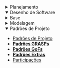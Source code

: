 <!-- docs/_sidebar.md -->

<!-- - [Home](/README.md) -->

<details>
  <summary class="sidebar-title"> Planejamento </summary>

- [Diretrizes do Projeto](/0.planejamento/diretrizes.md)
- [Cronograma](/0.planejamento/cronograma.md)

<details>
<summary> Atas</summary>

- [Ata de 26/04/2023](/0.planejamento/atas/ata_26_04_2023.md)
- [Ata de 03/05/2023](/0.planejamento/atas/ata_03_05_2023.md)
- [Ata de 18/05/2023](/0.planejamento/atas/ata_18_05_2023.md)

</details>
</details>

<details open>
<summary class="sidebar-title"> Desenho de Software </summary>

<details>

<summary> Base </summary>

- [**Módulo Não Orientado a Abordagens Específicas**](/1.base/nao-especificos/abordagemnaoespecifica.md)
  - [Diagrama de Causa-Efeito](/1.base/nao-especificos/causaefeito.md)
  - [Rich Picture](/1.base/nao-especificos/richpicture.md)
  - [Plano de Risco, Custo e Tempo](/1.base/nao-especificos/planocustoriscotempo.md)
- **Processos, Metodologias e Abordagens**
  - [Metodologias Adotadas](/1.base/processos/metodologiasadotadas.md)
  - [Modelagem BPMN](/1.base/processos/modelagembpmn.md)
  - [Ferramentas utilizadas](/1.base/processos/ferramentasutilizadas.md)
- [**Participações**](/1.base/participacoesbase.md)

</details>

<details>
<summary > Modelagem </summary>

- [**Modelagem Tradicional (UML)**](/2.modelagem/modelagemtradicional.md)
  - [**Estáticos**](/2.modelagem/umlestaticos.md)
    - [Diagrama de Classes](/2.modelagem/estatica/diagramadeclasses.md)
    - [Diagrama de Pacotes](/2.modelagem/estatica/diagramadepacotes.md)
  - [**Dinâmicos**](/2.modelagem/umldinamicos)
    - [Diagrama de Atividades](/2.modelagem/dinamica/diagramadeatividades.md)
    - [Diagrama de Comunicação](/2.modelagem/dinamica/diagramadecomunicacao.md)
- [Participações](/2.modelagem/participacoesmodelagem.md)

</details>

<details open>
<summary class="activated-menu"> Padrões de Projeto </summary>

- [Padrões de Projeto](/3.padroesdeprojeto/padroesdeprojeto.md)
- [**Padrões GRASPs**](/3.padroesdeprojeto/grasps/grasps.md)
- [**Padrões GoFs**](/3.padroesdeprojeto/gofs/gofs.md)
- [**Padrões Extras**](/3.padroesdeprojeto/extras/padroesextra.md)
- [Participações](/3.padroesdeprojeto/participacoespadroes.md)

</details>

</details>
<!-- @TODO: Descomentar à medida que as entregas forem acontecendo -->

<!-- - Arquitetura de Software & Reutilização -->
 <!-- - [4. Desenho de Software - Arquitetura & Reutilização de Software](4.arquiteturareutilizacao/4.arquiteturareutilizacao.md) -->
  <!-- - [4.1. Módulo Estilos e Padrões Arquiteturais](4.arquiteturareutilizacao/4.1.padroesarquiteturais.md) -->
  <!-- - [4.2. Módulo Reutilização de Software](4.arquiteturareutilizacao/4.2.reutilizacaodesoftware.md) -->
  <!-- - [4.3. Participações - Arquitetura & Reutilização de Software](4.arquiteturareutilizacao/4.3.participacoesarqreutilizacao.md) -->
